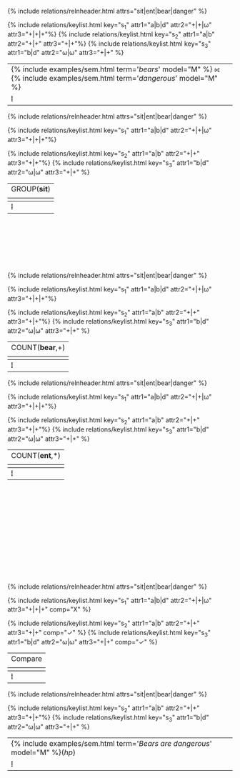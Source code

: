 <!-- Right-outer-join(Bears,Dangerous) -->
<table class="relation">
<tr>
  <td class="label" colspan="4">{% include examples/sem.html term='<em>bears</em>' model="M" %} &#x27d6; {% include examples/sem.html term='<em>dangerous</em>' model="M" %}</td>
</tr>

{% include relations/relnheader.html attrs="sit|ent|bear|danger" %}

{% include relations/keylist.html key="s<sub>1</sub>" attr1="a|b|d" attr2="+|+|&omega;" attr3="+|+|+"%}
{% include relations/keylist.html key="s<sub>2</sub>" attr1="a|b" attr2="+|+" attr3="+|+"%}
{% include relations/keylist.html key="s<sub>3</sub>" attr1="b|d" attr2="&omega;|&omega;" attr3="+|+" %}

<tr>
  <td class="label" colspan="4"><strong>&#10649;</strong></td>
</tr>
</table>

<div style="clear:both;"></div>

<!-- Group by sit -->
<table class="relation">
<tr>
  <td class="label" colspan="4">GROUP(<strong>sit</strong>)</td>
</tr>

{% include relations/relnheader.html attrs="sit|ent|bear|danger" %}

{% include relations/keylist.html key="s<sub>1</sub>" attr1="a|b|d" attr2="+|+|&omega;" attr3="+|+|+"%}
<tr><td class="label" colspan="4" style="border-bottom:1px solid #000;"></td></tr>
{% include relations/keylist.html key="s<sub>2</sub>" attr1="a|b" attr2="+|+" attr3="+|+"%}
<tr><td class="label" colspan="4" style="border-bottom:1px solid #000;"></td></tr>
{% include relations/keylist.html key="s<sub>3</sub>" attr1="b|d" attr2="&omega;|&omega;" attr3="+|+" %}

<tr>
  <td class="label" colspan="4"><strong>&#10649;</strong></td>
</tr>
</table>

<!-- Page break -->
<div style="clear:both;height:100px;">&nbsp;</div>

<!-- Count bear(+) -->
<table class="relation">
<tr>
  <td class="label" colspan="4">COUNT(<strong>bear</strong>,+)</td>
</tr>

{% include relations/relnheader.html attrs="sit|ent|bear|danger" %}

{% include relations/keylist.html key="s<sub>1</sub>" attr1="a|b|d" attr2="<span class='green'>+</span>|<span class='green'>+</span>|&omega;" attr3="+|+|+"%}
<tr><td class="label" colspan="4" style="border-bottom:1px solid #000;"></td></tr>
{% include relations/keylist.html key="s<sub>2</sub>" attr1="a|b" attr2="<span class='green'>+</span>|<span class='green'>+</span>" attr3="+|+"%}
<tr><td class="label" colspan="4" style="border-bottom:1px solid #000;"></td></tr>
{% include relations/keylist.html key="s<sub>3</sub>" attr1="b|d" attr2="&omega;|&omega;" attr3="+|+" %}

<tr>
  <td class="label" colspan="4"><strong>&#10649;</strong></td>
</tr>
</table>

<div style="clear:both;"></div>

<!-- Count ent(*) -->
<table class="relation">
<tr>
  <td class="label" colspan="4">COUNT(<strong>ent</strong>,*)</td>
</tr>

{% include relations/relnheader.html attrs="sit|ent|bear|danger" %}

{% include relations/keylist.html key="s<sub>1</sub>" attr1="<span class='red'>a</span>|<span class='red'>b</span>|<span class='red'>d</span>" attr2="<span class='green'>+</span>|<span class='green'>+</span>|&omega;" attr3="+|+|+"%}
<tr><td class="label" colspan="4" style="border-bottom:1px solid #000;"></td></tr>
{% include relations/keylist.html key="s<sub>2</sub>" attr1="<span class='red'>a</span>|<span class='red'>b</span>" attr2="<span class='green'>+</span>|<span class='green'>+</span>" attr3="+|+"%}
<tr><td class="label" colspan="4" style="border-bottom:1px solid #000;"></td></tr>
{% include relations/keylist.html key="s<sub>3</sub>" attr1="<span class='red'>b</span>|<span class='red'>d</span>" attr2="&omega;|&omega;" attr3="+|+" %}

<tr>
  <td class="label" colspan="4"><strong>&#10649;</strong></td>
</tr>
</table>

<!-- Page break -->
<div style="clear:both;height:200px;">&nbsp;</div>

<!-- Compare -->
<table class="relation">
<tr>
  <td class="label" colspan="4">Compare</td>
</tr>

{% include relations/relnheader.html attrs="sit|ent|bear|danger" %}

{% include relations/keylist.html key="s<sub>1</sub>" attr1="<span class='red'>a</span>|<span class='red'>b</span>|<span class='red'>d</span>" attr2="<span class='green'>+</span>|<span class='green'>+</span>|&omega;" attr3="+|+|+" comp="X" %}
<tr><td class="label" colspan="4" style="border-bottom:1px solid #000;"></td></tr>
{% include relations/keylist.html key="s<sub>2</sub>" attr1="<span class='red'>a</span>|<span class='red'>b</span>" attr2="<span class='green'>+</span>|<span class='green'>+</span>" attr3="+|+" comp="&#x2713;" %}
<tr><td class="label" colspan="4" style="border-bottom:1px solid #000;"></td></tr>
{% include relations/keylist.html key="s<sub>3</sub>" attr1="<span class='red'>b</span>|<span class='red'>d</span>" attr2="&omega;|&omega;" attr3="+|+" comp="&#x2713;" %}

<tr>
  <td class="label" colspan="4"><strong>&#10649;</strong></td>
</tr>
</table>

<div style="clear:both;"></div>

<!-- Return worlds where all bears or no bears -->
<table class="relation">
<tr>
  <td class="label" colspan="4">{% include examples/sem.html term='<em>Bears are dangerous</em>' model="M" %}(<em>hp</em>)</td>
</tr>

{% include relations/relnheader.html attrs="sit|ent|bear|danger" %}

{% include relations/keylist.html key="s<sub>2</sub>" attr1="a|b" attr2="+|+" attr3="+|+"%}
{% include relations/keylist.html key="s<sub>3</sub>" attr1="b|d" attr2="&omega;|&omega;" attr3="+|+" %}

<tr>
  <td class="label" colspan="4"><strong>&#10649;</strong></td>
</tr>
</table>

<div style="clear:both;height:100px;">&nbsp;</div>

